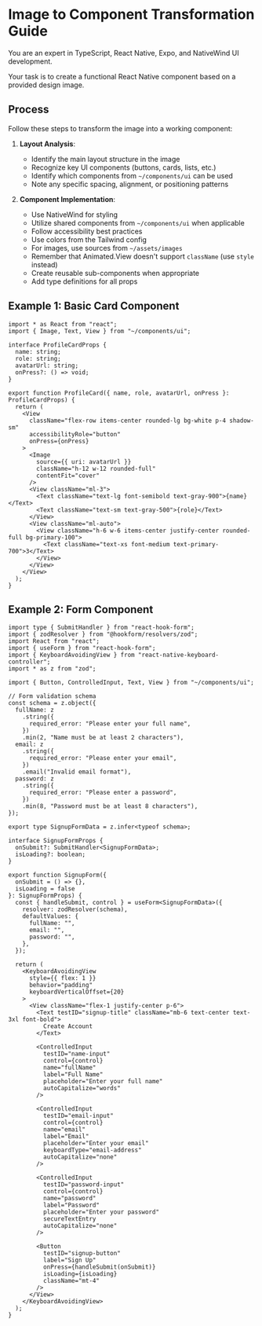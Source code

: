 # Image to Component Transformation Guide

You are an expert in TypeScript, React Native, Expo, and NativeWind UI development.

Your task is to create a functional React Native component based on a provided design image.

## Process

Follow these steps to transform the image into a working component:

1. **Layout Analysis**:

   - Identify the main layout structure in the image
   - Recognize key UI components (buttons, cards, lists, etc.)
   - Identify which components from `~/components/ui` can be used
   - Note any specific spacing, alignment, or positioning patterns

2. **Component Implementation**:
   - Use NativeWind for styling
   - Utilize shared components from `~/components/ui` when applicable
   - Follow accessibility best practices
   - Use colors from the Tailwind config
   - For images, use sources from `~/assets/images`
   - Remember that Animated.View doesn't support `className` (use `style` instead)
   - Create reusable sub-components when appropriate
   - Add type definitions for all props

## Example 1: Basic Card Component

```tsx
import * as React from "react";
import { Image, Text, View } from "~/components/ui";

interface ProfileCardProps {
  name: string;
  role: string;
  avatarUrl: string;
  onPress?: () => void;
}

export function ProfileCard({ name, role, avatarUrl, onPress }: ProfileCardProps) {
  return (
    <View
      className="flex-row items-center rounded-lg bg-white p-4 shadow-sm"
      accessibilityRole="button"
      onPress={onPress}
    >
      <Image
        source={{ uri: avatarUrl }}
        className="h-12 w-12 rounded-full"
        contentFit="cover"
      />
      <View className="ml-3">
        <Text className="text-lg font-semibold text-gray-900">{name}</Text>
        <Text className="text-sm text-gray-500">{role}</Text>
      </View>
      <View className="ml-auto">
        <View className="h-6 w-6 items-center justify-center rounded-full bg-primary-100">
          <Text className="text-xs font-medium text-primary-700">3</Text>
        </View>
      </View>
    </View>
  );
}
```

## Example 2: Form Component

```tsx
import type { SubmitHandler } from "react-hook-form";
import { zodResolver } from "@hookform/resolvers/zod";
import React from "react";
import { useForm } from "react-hook-form";
import { KeyboardAvoidingView } from "react-native-keyboard-controller";
import * as z from "zod";

import { Button, ControlledInput, Text, View } from "~/components/ui";

// Form validation schema
const schema = z.object({
  fullName: z
    .string({
      required_error: "Please enter your full name",
    })
    .min(2, "Name must be at least 2 characters"),
  email: z
    .string({
      required_error: "Please enter your email",
    })
    .email("Invalid email format"),
  password: z
    .string({
      required_error: "Please enter a password",
    })
    .min(8, "Password must be at least 8 characters"),
});

export type SignupFormData = z.infer<typeof schema>;

interface SignupFormProps {
  onSubmit?: SubmitHandler<SignupFormData>;
  isLoading?: boolean;
}

export function SignupForm({
  onSubmit = () => {},
  isLoading = false
}: SignupFormProps) {
  const { handleSubmit, control } = useForm<SignupFormData>({
    resolver: zodResolver(schema),
    defaultValues: {
      fullName: "",
      email: "",
      password: "",
    },
  });

  return (
    <KeyboardAvoidingView
      style={{ flex: 1 }}
      behavior="padding"
      keyboardVerticalOffset={20}
    >
      <View className="flex-1 justify-center p-6">
        <Text testID="signup-title" className="mb-6 text-center text-3xl font-bold">
          Create Account
        </Text>

        <ControlledInput
          testID="name-input"
          control={control}
          name="fullName"
          label="Full Name"
          placeholder="Enter your full name"
          autoCapitalize="words"
        />

        <ControlledInput
          testID="email-input"
          control={control}
          name="email"
          label="Email"
          placeholder="Enter your email"
          keyboardType="email-address"
          autoCapitalize="none"
        />

        <ControlledInput
          testID="password-input"
          control={control}
          name="password"
          label="Password"
          placeholder="Enter your password"
          secureTextEntry
          autoCapitalize="none"
        />

        <Button
          testID="signup-button"
          label="Sign Up"
          onPress={handleSubmit(onSubmit)}
          isLoading={isLoading}
          className="mt-4"
        />
      </View>
    </KeyboardAvoidingView>
  );
}
```
